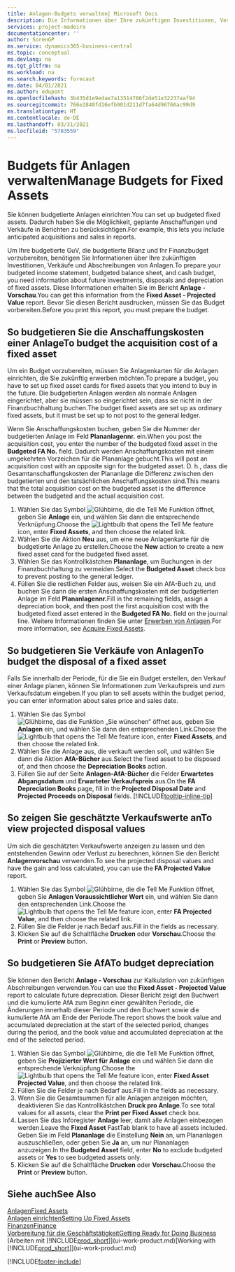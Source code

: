 ```yaml
---
title: Anlagen-Budgets verwalten| Microsoft Docs
description: Die Informationen über Ihre zukünftigen Investitionen, Verkäufe und Abschreibungen von Anlagen, die Ihnen helfen, Budget- und Planungen vorzubereiten.
services: project-madeira
documentationcenter: ''
author: SorenGP
ms.service: dynamics365-business-central
ms.topic: conceptual
ms.devlang: na
ms.tgt_pltfrm: na
ms.workload: na
ms.search.keywords: forecast
ms.date: 04/01/2021
ms.author: edupont
ms.openlocfilehash: 3b435d1e9edae7a13514786f2de51e32237aaf94
ms.sourcegitcommit: 766e2840fd16efb901d211d7fa64d96766ac99d9
ms.translationtype: HT
ms.contentlocale: de-DE
ms.lasthandoff: 03/31/2021
ms.locfileid: "5783559"
---
```

# <a name="manage-budgets-for-fixed-assets"></a><span data-ttu-id="7f58d-103">Budgets für Anlagen verwalten</span><span class="sxs-lookup"><span data-stu-id="7f58d-103">Manage Budgets for Fixed Assets</span></span>
<span data-ttu-id="7f58d-104">Sie können budgetierte Anlagen einrichten.</span><span class="sxs-lookup"><span data-stu-id="7f58d-104">You can set up budgeted fixed assets.</span></span> <span data-ttu-id="7f58d-105">Dadurch haben Sie die Möglichkeit, geplante Anschaffungen und Verkäufe in Berichten zu berücksichtigen.</span><span class="sxs-lookup"><span data-stu-id="7f58d-105">For example, this lets you include anticipated acquisitions and sales in reports.</span></span>  

<span data-ttu-id="7f58d-106">Um Ihre budgetierte GuV, die budgetierte Bilanz und Ihr Finanzbudget vorzubereiten, benötigen Sie Informationen über Ihre zukünftigen Investitionen, Verkäufe und Abschreibungen von Anlagen.</span><span class="sxs-lookup"><span data-stu-id="7f58d-106">To prepare your budgeted income statement, budgeted balance sheet, and cash budget, you need information about future investments, disposals and depreciation of fixed assets.</span></span> <span data-ttu-id="7f58d-107">Diese Informationen erhalten Sie im Bericht **Anlage - Vorschau**.</span><span class="sxs-lookup"><span data-stu-id="7f58d-107">You can get this information from the **Fixed Asset - Projected Value** report.</span></span> <span data-ttu-id="7f58d-108">Bevor Sie diesen Bericht ausdrucken, müssen Sie das Budget vorbereiten.</span><span class="sxs-lookup"><span data-stu-id="7f58d-108">Before you print this report, you must prepare the budget.</span></span>  

## <a name="to-budget-the-acquisition-cost-of-a-fixed-asset"></a><span data-ttu-id="7f58d-109">So budgetieren Sie die Anschaffungskosten einer Anlage</span><span class="sxs-lookup"><span data-stu-id="7f58d-109">To budget the acquisition cost of a fixed asset</span></span>
<span data-ttu-id="7f58d-110">Um ein Budget vorzubereiten, müssen Sie Anlagenkarten für die Anlagen einrichten, die Sie zukünftig erwerben möchten.</span><span class="sxs-lookup"><span data-stu-id="7f58d-110">To prepare a budget, you have to set up fixed asset cards for fixed assets that you intend to buy in the future.</span></span> <span data-ttu-id="7f58d-111">Die budgetierten Anlagen werden als normale Anlagen eingerichtet, aber sie müssen so eingerichtet sein, dass sie nicht in der Finanzbuchhaltung buchen.</span><span class="sxs-lookup"><span data-stu-id="7f58d-111">The budget fixed assets are set up as ordinary fixed assets, but it must be set up to not post to the general ledger.</span></span>

<span data-ttu-id="7f58d-112">Wenn Sie Anschaffungskosten buchen, geben Sie die Nummer der budgetierten Anlage im Feld **Plananlagennr.** ein.</span><span class="sxs-lookup"><span data-stu-id="7f58d-112">When you post the acquisition cost, you enter the number of the budgeted fixed asset in the **Budgeted FA No.** field.</span></span> <span data-ttu-id="7f58d-113">Dadurch werden Anschaffungskosten mit einem umgekehrten Vorzeichen für die Plananlage gebucht.</span><span class="sxs-lookup"><span data-stu-id="7f58d-113">This will post an acquisition cost with an opposite sign for the budgeted asset.</span></span> <span data-ttu-id="7f58d-114">D. h., dass die Gesamtanschaffungskosten der Plananlage die Differenz zwischen den budgetierten und den tatsächlichen Anschaffungskosten sind.</span><span class="sxs-lookup"><span data-stu-id="7f58d-114">This means that the total acquisition cost on the budgeted asset is the difference between the budgeted and the actual acquisition cost.</span></span>

1. <span data-ttu-id="7f58d-115">Wählen Sie das Symbol ![Glühbirne, die die Tell Me Funktion öffnet](media/ui-search/search_small.png "Was möchten Sie tun?"), geben Sie **Anlage** ein, und wählen Sie dann die entsprechende Verknüpfung.</span><span class="sxs-lookup"><span data-stu-id="7f58d-115">Choose the ![Lightbulb that opens the Tell Me feature](media/ui-search/search_small.png "Tell me what you want to do") icon, enter **Fixed Assets**, and then choose the related link.</span></span>
2. <span data-ttu-id="7f58d-116">Wählen Sie die Aktion **Neu** aus, um eine neue Anlagenkarte für die budgetierte Anlage zu erstellen.</span><span class="sxs-lookup"><span data-stu-id="7f58d-116">Choose the **New** action to create a new fixed asset card for the budgeted fixed asset.</span></span>
3. <span data-ttu-id="7f58d-117">Wählen Sie das Kontrollkästchen **Plananlage**, um Buchungen in der Finanzbuchhaltung zu vermeiden.</span><span class="sxs-lookup"><span data-stu-id="7f58d-117">Select the **Budgeted Asset** check box to prevent posting to the general ledger.</span></span>
4. <span data-ttu-id="7f58d-118">Füllen Sie die restlichen Felder aus, weisen Sie ein AfA-Buch zu, und buchen Sie dann die ersten Anschaffungskosten mit der budgetierten Anlage im Feld **Plananlagennr.**</span><span class="sxs-lookup"><span data-stu-id="7f58d-118">Fill in the remaining fields, assign a depreciation book, and then post the first acquisition cost with the budgeted fixed asset entered in the **Budgeted FA No.** field on the journal line.</span></span> <span data-ttu-id="7f58d-119">Weitere Informationen finden Sie unter [Erwerben von Anlagen](fa-how-acquire.md).</span><span class="sxs-lookup"><span data-stu-id="7f58d-119">For more information, see [Acquire Fixed Assets](fa-how-acquire.md).</span></span>

## <a name="to-budget-the-disposal-of-a-fixed-asset"></a><span data-ttu-id="7f58d-120">So budgetieren Sie Verkäufe von Anlagen</span><span class="sxs-lookup"><span data-stu-id="7f58d-120">To budget the disposal of a fixed asset</span></span>
<span data-ttu-id="7f58d-121">Falls Sie innerhalb der Periode, für die Sie ein Budget erstellen, den Verkauf einer Anlage planen, können Sie Informationen zum Verkaufspreis und zum Verkaufsdatum eingeben.</span><span class="sxs-lookup"><span data-stu-id="7f58d-121">If you plan to sell assets within the budget period, you can enter information about sales price and sales date.</span></span>

1. <span data-ttu-id="7f58d-122">Wählen Sie das Symbol ![Glühbirne, das die Funktion „Sie wünschen“ öffnet](media/ui-search/search_small.png "Was möchten Sie tun?") aus, geben Sie **Anlagen** ein, und wählen Sie dann den entsprechenden Link.</span><span class="sxs-lookup"><span data-stu-id="7f58d-122">Choose the ![Lightbulb that opens the Tell Me feature](media/ui-search/search_small.png "Tell me what you want to do") icon, enter **Fixed Assets**, and then choose the related link.</span></span>
2. <span data-ttu-id="7f58d-123">Wählen Sie die Anlage aus, die verkauft werden soll, und wählen Sie dann die Aktion **AfA-Bücher** aus.</span><span class="sxs-lookup"><span data-stu-id="7f58d-123">Select the fixed asset to be disposed of, and then choose the **Depreciation Books** action.</span></span>
3. <span data-ttu-id="7f58d-124">Füllen Sie auf der Seite **Anlagen-AfA-Bücher** die Felder **Erwartetes Abgangsdatum** und **Erwarteter Verkaufspreis** aus.</span><span class="sxs-lookup"><span data-stu-id="7f58d-124">On the **FA Depreciation Books** page, fill in the **Projected Disposal Date** and **Projected Proceeds on Disposal** fields.</span></span> [!INCLUDE[tooltip-inline-tip](includes/tooltip-inline-tip_md.md)]

## <a name="to-view-projected-disposal-values"></a><span data-ttu-id="7f58d-125">So zeigen Sie geschätzte Verkaufswerte an</span><span class="sxs-lookup"><span data-stu-id="7f58d-125">To view projected disposal values</span></span>
<span data-ttu-id="7f58d-126">Um sich die geschätzten Verkaufswerte anzeigen zu lassen und den entstehenden Gewinn oder Verlust zu berechnen, können Sie den Bericht **Anlagenvorschau** verwenden.</span><span class="sxs-lookup"><span data-stu-id="7f58d-126">To see the projected disposal values and have the gain and loss calculated, you can use the **FA Projected Value** report.</span></span>

1. <span data-ttu-id="7f58d-127">Wählen Sie das Symbol ![Glühbirne, die die Tell Me Funktion öffnet](media/ui-search/search_small.png "Was möchten Sie tun?"), geben Sie **Anlagen Voraussichtlicher Wert** ein, und wählen Sie dann den entsprechenden Link.</span><span class="sxs-lookup"><span data-stu-id="7f58d-127">Choose the ![Lightbulb that opens the Tell Me feature](media/ui-search/search_small.png "Tell me what you want to do") icon, enter **FA Projected Value**, and then choose the related link.</span></span>
2. <span data-ttu-id="7f58d-128">Füllen Sie die Felder je nach Bedarf aus.</span><span class="sxs-lookup"><span data-stu-id="7f58d-128">Fill in the fields as necessary.</span></span>
3. <span data-ttu-id="7f58d-129">Klicken Sie auf die Schaltfläche **Drucken** oder **Vorschau**.</span><span class="sxs-lookup"><span data-stu-id="7f58d-129">Choose the **Print** or **Preview** button.</span></span>

## <a name="to-budget-depreciation"></a><span data-ttu-id="7f58d-130">So budgetieren Sie AfA</span><span class="sxs-lookup"><span data-stu-id="7f58d-130">To budget depreciation</span></span>
<span data-ttu-id="7f58d-131">Sie können den Bericht **Anlage - Vorschau** zur Kalkulation von zukünftigen Abschreibungen verwenden.</span><span class="sxs-lookup"><span data-stu-id="7f58d-131">You can use the **Fixed Asset - Projected Value** report to calculate future depreciation.</span></span> <span data-ttu-id="7f58d-132">Dieser Bericht zeigt den Buchwert und die kumulierte AfA zum Beginn einer gewählten Periode, die Änderungen innerhalb dieser Periode und den Buchwert sowie die kumulierte AfA am Ende der Periode.</span><span class="sxs-lookup"><span data-stu-id="7f58d-132">The report shows the book value and accumulated depreciation at the start of the selected period, changes during the period, and the book value and accumulated depreciation at the end of the selected period.</span></span>

1. <span data-ttu-id="7f58d-133">Wählen Sie das Symbol ![Glühbirne, die die Tell Me Funktion öffnet](media/ui-search/search_small.png "Was möchten Sie tun?"), geben Sie **Projizierter Wert für Anlage** ein und wählen Sie dann die entsprechende Verknüpfung.</span><span class="sxs-lookup"><span data-stu-id="7f58d-133">Choose the ![Lightbulb that opens the Tell Me feature](media/ui-search/search_small.png "Tell me what you want to do") icon, enter **Fixed Asset Projected Value**, and then choose the related link.</span></span>
2. <span data-ttu-id="7f58d-134">Füllen Sie die Felder je nach Bedarf aus.</span><span class="sxs-lookup"><span data-stu-id="7f58d-134">Fill in the fields as necessary.</span></span>
3. <span data-ttu-id="7f58d-135">Wenn Sie die Gesamtsummen für alle Anlagen anzeigen möchten, deaktivieren Sie das Kontrollkästchen **Druck pro Anlage**.</span><span class="sxs-lookup"><span data-stu-id="7f58d-135">To see total values for all assets, clear the **Print per Fixed Asset** check box.</span></span>
4. <span data-ttu-id="7f58d-136">Lassen Sie das Inforegister **Anlage** leer, damit alle Anlagen einbezogen werden.</span><span class="sxs-lookup"><span data-stu-id="7f58d-136">Leave the **Fixed Asset** FastTab blank to have all assets included.</span></span> <span data-ttu-id="7f58d-137">Geben Sie im Feld **Plananlage** die Einstellung **Nein** an, um Plananlagen auszuschließen, oder geben Sie **Ja** an, um nur Plananlagen anzuzeigen.</span><span class="sxs-lookup"><span data-stu-id="7f58d-137">In the **Budgeted Asset** field, enter **No** to exclude budgeted assets or **Yes** to see budgeted assets only.</span></span>
5. <span data-ttu-id="7f58d-138">Klicken Sie auf die Schaltfläche **Drucken** oder **Vorschau**.</span><span class="sxs-lookup"><span data-stu-id="7f58d-138">Choose the **Print** or **Preview** button.</span></span>

## <a name="see-also"></a><span data-ttu-id="7f58d-139">Siehe auch</span><span class="sxs-lookup"><span data-stu-id="7f58d-139">See Also</span></span>
[<span data-ttu-id="7f58d-140">Anlagen</span><span class="sxs-lookup"><span data-stu-id="7f58d-140">Fixed Assets</span></span>](fa-manage.md)  
[<span data-ttu-id="7f58d-141">Anlagen einrichten</span><span class="sxs-lookup"><span data-stu-id="7f58d-141">Setting Up Fixed Assets</span></span>](fa-setup.md)  
[<span data-ttu-id="7f58d-142">Finanzen</span><span class="sxs-lookup"><span data-stu-id="7f58d-142">Finance</span></span>](finance.md)  
[<span data-ttu-id="7f58d-143">Vorbereitung für die Geschäftstätigkeit</span><span class="sxs-lookup"><span data-stu-id="7f58d-143">Getting Ready for Doing Business</span></span>](ui-get-ready-business.md)  
<span data-ttu-id="7f58d-144">[Arbeiten mit [!INCLUDE[prod_short](includes/prod_short.md)]](ui-work-product.md)</span><span class="sxs-lookup"><span data-stu-id="7f58d-144">[Working with [!INCLUDE[prod_short](includes/prod_short.md)]](ui-work-product.md)</span></span>


[!INCLUDE[footer-include](includes/footer-banner.md)]